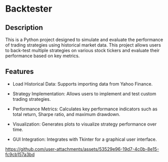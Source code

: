 # Backtester

## Description

This is a Python project designed to simulate and evaluate the performance of trading strategies using historical market data. This project allows users to back-test multiple strategies on various stock tickers and evaluate their performance based on key metrics.

## Features

* Load Historical Data: Supports importing data from Yahoo Finance.

* Strategy Implementation: Allows users to implement and test custom trading strategies.

* Performance Metrics: Calculates key performance indicators such as total return, Sharpe ratio, and maximum drawdown.

* Visualization: Generates plots to visualize strategy performance over time.

* GUI Integration: Integrates with Tkinter for a graphical user interface.


https://github.com/user-attachments/assets/53529e96-19d7-4c0b-8e15-fc9cb157a3bd

